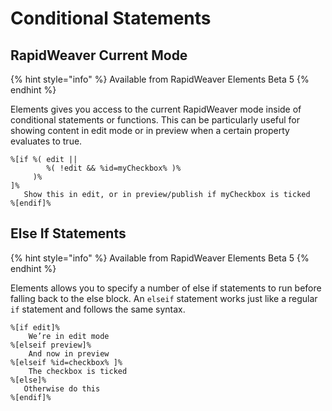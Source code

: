 # Conditional Statements

## RapidWeaver Current Mode

{% hint style="info" %}
Available from RapidWeaver Elements Beta 5
{% endhint %}

Elements gives you access to the current RapidWeaver mode inside of conditional statements or functions. This can be particularly useful for showing content in edit mode or in preview when a certain property evaluates to true.

```
%[if %( edit || 
        %( !edit && %id=myCheckbox% )% 
     )% 
]%
   Show this in edit, or in preview/publish if myCheckbox is ticked
%[endif]%
```

## Else If Statements

{% hint style="info" %}
Available from RapidWeaver Elements Beta 5
{% endhint %}

Elements allows you to specify a number of else if statements to run before falling back to the else block. An `elseif` statement works just like a regular `if` statement and follows the same syntax.

```
%[if edit]%   
	We’re in edit mode   
%[elseif preview]%   
	And now in preview   
%[elseif %id=checkbox% ]%   
	The checkbox is ticked   
%[else]%   
   Otherwise do this   
%[endif]%  
```
